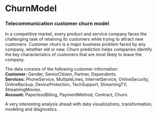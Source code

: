 # ChurnModel
### Telecommunication customer churn model

In a competitive market, every product and service company faces the challenging task of retaining its customers while trying to attract new customers. Customer churn is a major business problem faced by any company, whether old or new. Churn prediction helps companies identify the key characterisitcs of customers that are most likely to leave the company. <br>

The data consists of the following customer information: <br>
__Customer:__ Gender, SeniorCitizen, Partner, Dependents. <br>
__Services:__ PhoneService, MultipleLines, InternetService, OnlineSecurity, OnlineBackup, DeviceProtection, TechSupport, StreamingTV, StreamingMovies. <br>
__Account:__ PaperlessBilling, PaymentMethod, Contract, Churn. <br>

A very interesting analysis ahead with data visualizations, transformation, modeling and diagnostics.
